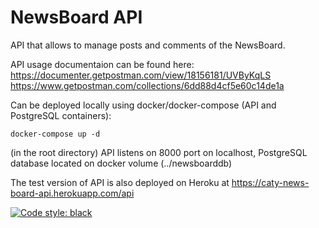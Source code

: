 # NewsBoard API
API that allows to manage posts and comments of the NewsBoard. 

API usage documentaion can be found here: https://documenter.getpostman.com/view/18156181/UVByKqLS
https://www.getpostman.com/collections/6dd88d4cf5e60c14de1a

Can be deployed locally using docker/docker-compose (API and PostgreSQL containers):
```shell
docker-compose up -d
```
(in the root directory)
API listens on 8000 port on localhost, PostgreSQL database located on docker volume (../newsboarddb)

The test version of API is also deployed on Heroku at https://caty-news-board-api.herokuapp.com/api


[![Code style: black](https://img.shields.io/badge/code%20style-black-000000.svg)](https://github.com/psf/black)
